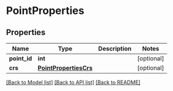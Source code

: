 # PointProperties

## Properties
Name | Type | Description | Notes
------------ | ------------- | ------------- | -------------
**point_id** | **int** |  | [optional] 
**crs** | [**PointPropertiesCrs**](PointPropertiesCrs.md) |  | [optional] 

[[Back to Model list]](../README.md#documentation-for-models) [[Back to API list]](../README.md#documentation-for-api-endpoints) [[Back to README]](../README.md)

